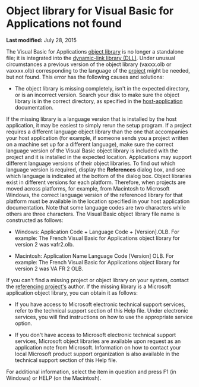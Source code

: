
# Object library for Visual Basic for Applications not found

 **Last modified:** July 28, 2015

The Visual Basic for Applications  [object library](b8bdf64f-5920-1ae9-16d0-b26d09524a30.md) is no longer a standalone file; it is integrated into the [dynamic-link library (DLL)](b8bdf64f-5920-1ae9-16d0-b26d09524a30.md).
Under unusual circumstances a previous version of the object library (vaxxx.olb or vaxxxx.olb) corresponding to the language of the  [project](b8bdf64f-5920-1ae9-16d0-b26d09524a30.md) might be needed, but not found. This error has the following causes and solutions:


- The object library is missing completely, isn't in the expected directory, or is an incorrect version. Search your disk to make sure the object library is in the correct directory, as specified in the  [host-application](b8bdf64f-5920-1ae9-16d0-b26d09524a30.md) documentation.
    

If the missing library is a language version that is installed by the host application, it may be easiest to simply rerun the setup program. If a project requires a different language object library than the one that accompanies your host application (for example, if someone sends you a project written on a machine set up for a different language), make sure the correct language version of the Visual Basic object library is included with the project and it is installed in the expected location.
Applications may support different language versions of their object libraries. To find out which language version is required, display the  **References** dialog box, and see which language is indicated at the bottom of the dialog box.
Object libraries exist in different versions for each platform. Therefore, when projects are moved across platforms, for example, from Macintosh to Microsoft Windows, the correct language version of the referenced library for that platform must be available in the location specified in your host application documentation. Note that some language codes are two characters while others are three characters.
The Visual Basic object library file name is constructed as follows:


- Windows: Application Code + Language Code + [Version].OLB. For example: The French Visual Basic for Applications object library for version 2 was vafr2.olb.
    
- Macintosh: Application Name Language Code [Version] OLB. For example: The French Visual Basic for Applications object library for version 2 was VA FR 2 OLB.
    

If you can't find a missing project or object library on your system, contact the  [referencing project's](b8bdf64f-5920-1ae9-16d0-b26d09524a30.md) author. If the missing library is a Microsoft application object library, you can obtain it as follows:


- If you have access to Microsoft electronic technical support services, refer to the technical support section of this Help file. Under electronic services, you will find instructions on how to use the appropriate service option.
    
- If you don't have access to Microsoft electronic technical support services, Microsoft object libraries are available upon request as an application note from Microsoft. Information on how to contact your local Microsoft product support organization is also available in the technical support section of this Help file.
    

For additional information, select the item in question and press F1 (in Windows) or HELP (on the Macintosh).
